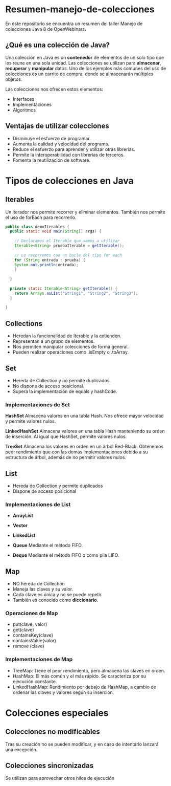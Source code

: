 # Resumen-manejo-de-colecciones
En este repositorio se encuentra un resumen del taller Manejo de colecciones Java 8 de OpenWebinars.

## ¿Qué es una colección de Java?
Una colección en Java es un **contenedor** de elementos de un solo tipo que los reune en una sola unidad. Las colecciones se utilizan para **almacenar**, **recuperar** y **manipular** datos. Uno de los ejemplos más comunes del uso de colecciones es un carrito de compra, donde se almacenarán múltiples objetos.

Las colecciones nos ofrecen estos elementos:
* Interfaces
* Implementaciones
* Algoritmos

## Ventajas de utilizar colecciones
* Disminuye el esfuerzo de programar.
* Aumenta la calidad y velocidad del programa.
* Reduce el esfuerzo para aprender y utilizar otras librerías.
* Permite la interoperabilidad con librerías de terceros.
* Fomenta la reutilización de software.

# Tipos de colecciones en Java

## Iterables 
Un iterador nos permite recorrer y eliminar elementos. También nos permite el uso de forEach para recorrerlo.

```java
public class demoIterables {
  public static void main(String[] args) {
  
    // Declaramos el Iterable que vamos a utilizar
    Iterable<String> pruebaIterable = getIterable();
    
    // Lo recorremos con un bucle del tipo for each
    for (String entrada : prueba) {
    System.out.println(entrada);
    }
    
  }
  
  private static Iterable<String> getIterable() {
    return Arrays.asList("String1", "String2", "String3");
  }
  
}
```

## Collections
* Heredan la funcionalidad de Iterable y la extienden.
* Representan a un grupo de elementos.
* Nos permiten manipular colecciones de forma general.
* Pueden realizar operaciones como .isEmpty o .toArray.

## Set
* Hereda de Collection y no permite duplicados.
* No dispone de acceso posicional.
* Supera la implementación de equals y hashCode.

### Implementaciones de Set
**HashSet**
Almacena valores en una tabla Hash. Nos ofrece mayor velocidad y permite valores nulos.

**LinkedHashSet**
Almacena valores en una tabla Hash manteniendo su orden de inserción. Al igual que HashSet, permite valores nulos.

**TreeSet**
Almacena los valores en orden en un árbol Red-Black. Obtenemos peor rendimiento que con las demás implementaciones debido a su estructura de árbol, además de no permitir valores nulos.

## List
* Hereda de Collection y permite duplicados
* Dispone de acceso posicional

### Implementaciones de List
* **ArrayList**

* **Vector**

* **LinkedList**

* **Queue** Mediante el método FIFO.

* **Deque** Mediante el método FIFO o como pila LIFO.

## Map
* NO hereda de Collection
* Maneja las claves y su valor.
* Cada clave es única y no se puede repetir.
* También es conocido como **diccionario**.

### Operaciones de Map
* put(clave, valor)
* get(clave)
* containsKey(clave)
* containsValue(valor)
* remove (clave)

### Implementaciones de Map
* TreeMap: Tiene el peor rendimiento, pero almacena las claves en orden.
* HashMap: El más común y el más rápido. Se caracteriza por su ejecución constante.
* LinkedHashMap: Rendimiento por debajo de HashMap, a cambio de ordenar las claves y valores según su inserción.

# Colecciones especiales
## Colecciones no modificables
Tras su creación no se pueden modificar, y en caso de intentarlo lanzará una excepción.
## Colecciones sincronizadas
Se utilizan para aprovechar otros hilos de ejecución
